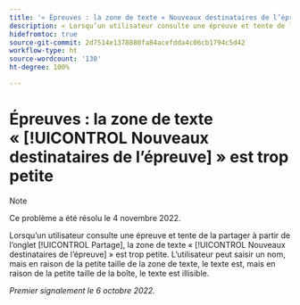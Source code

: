 ```yaml
---
title: '« Épreuves : la zone de texte « Nouveaux destinataires de l’épreuve » est trop petite »'
description: « Lorsqu’un utilisateur consulte une épreuve et tente de la partager à partir de l’onglet Partage, la zone de texte « Nouveaux destinataires de l’épreuve » est trop petite. L’utilisateur peut saisir un nom, mais en raison de la petite taille de la zone de texte, le texte est illisible. »
hidefromtoc: true
source-git-commit: 2d7514e1378880fa84acefdda4c06cb1794c5d42
workflow-type: ht
source-wordcount: '130'
ht-degree: 100%

---
```



# Épreuves : la zone de texte « [!UICONTROL Nouveaux destinataires de l’épreuve] » est trop petite

>[!NOTE]
>
>Ce problème a été résolu le 4 novembre 2022.

<!--This article is on the WF and WFP TOCs-->

Lorsqu’un utilisateur consulte une épreuve et tente de la partager à partir de l’onglet [!UICONTROL Partage], la zone de texte « [!UICONTROL Nouveaux destinataires de l’épreuve] » est trop petite. L’utilisateur peut saisir un nom, mais en raison de la petite taille de la zone de texte, le texte est, mais en raison de la petite taille de la boîte, le texte est illisible.

_Premier signalement le 6 octobre 2022._

